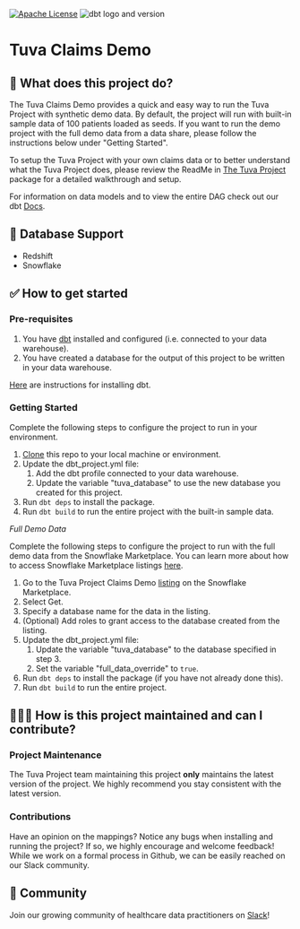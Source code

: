 [![Apache License](https://img.shields.io/badge/License-Apache%202.0-blue.svg)](https://opensource.org/licenses/Apache-2.0) ![dbt logo and version](https://img.shields.io/static/v1?logo=dbt&label=dbt-version&message=1.3.x&color=orange)

# Tuva Claims Demo

## 🧰 What does this project do?

The Tuva Claims Demo provides a quick and easy way to run the Tuva Project with synthetic demo data. 
By default, the project will run with built-in sample data of 100 patients loaded as seeds.
If you want to run the demo project with the full demo data from a data share, please follow the instructions below under "Getting Started".

To setup the Tuva Project with your own claims data or to better understand what the Tuva Project does, please review the ReadMe in [The Tuva Project](https://github.com/tuva-health/the_tuva_project) package for a detailed walkthrough and setup.

For information on data models and to view the entire DAG check out our dbt [Docs](https://tuva-health.github.io/tuva_claims_demo/#!/overview).

## 🔌 Database Support

- Redshift
- Snowflake

## ✅ How to get started

### Pre-requisites
1. You have [dbt](https://www.getdbt.com/) installed and configured (i.e. connected to your data warehouse).
2. You have created a database for the output of this project to be written in your data warehouse.

[Here](https://docs.getdbt.com/dbt-cli/installation) are instructions for installing dbt.

### Getting Started
Complete the following steps to configure the project to run in your environment.

1. [Clone](https://docs.github.com/en/repositories/creating-and-managing-repositories/cloning-a-repository) this repo to your local machine or environment.
2. Update the dbt_project.yml file:
   1. Add the dbt profile connected to your data warehouse.
   2. Update the variable "tuva_database" to use the new database you created for this project.
3. Run `dbt deps` to install the package. 
4. Run `dbt build` to run the entire project with the built-in sample data.

*Full Demo Data*

Complete the following steps to configure the project to run with the full demo data from the Snowflake Marketplace.
You can learn more about how to access Snowflake Marketplace listings [here](https://other-docs.snowflake.com/en/collaboration/consumer-listings-access.html#accessing-listings-on-the-marketplace). 

1. Go to the Tuva Project Claims Demo [listing](https://app.snowflake.com/marketplace/listing/GZT0ZS2I9BQ/tuva-health-tuva-project-claims-demo) on the Snowflake Marketplace.
2. Select Get.
3. Specify a database name for the data in the listing.
4. (Optional) Add roles to grant access to the database created from the listing.
5. Update the dbt_project.yml file:
   1. Update the variable "tuva_database" to the database specified in step 3.
   2. Set the variable "full_data_override" to `true`.
6. Run `dbt deps` to install the package (if you have not already done this).
7. Run `dbt build` to run the entire project.

## 🙋🏻‍♀️ **How is this project maintained and can I contribute?**

### Project Maintenance

The Tuva Project team maintaining this project **only** maintains the latest version of the project. 
We highly recommend you stay consistent with the latest version.

### Contributions

Have an opinion on the mappings? Notice any bugs when installing and running the project?
If so, we highly encourage and welcome feedback!  While we work on a formal process in Github, we can be easily reached on our Slack community.

## 🤝 Community

Join our growing community of healthcare data practitioners on [Slack](https://join.slack.com/t/thetuvaproject/shared_invite/zt-16iz61187-G522Mc2WGA2mHF57e0il0Q)!
